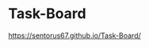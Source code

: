 # Task-Board

<!-- this challenge updates the pre established task manager webpage. It uses a mixture of boostrap for css class styling adn jquery's diverse catalog of function and ui managment
It allows for the creation of task cards that grab a date from the date picker. When the date is before the current day it will appear yellow, When after the task will apear red. 
The task will be draggable and placable from three droppable classes. Once droped they will be saved into a storage that remebers what class the task was last set in. All task have a remove function that deletes the task both from the page and the local storage. -->

https://sentorus67.github.io/Task-Board/ 
